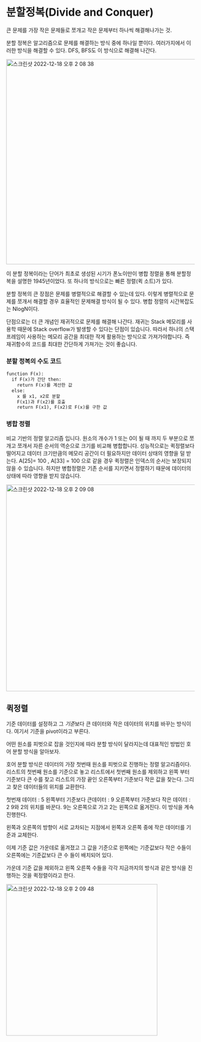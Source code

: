 # 분할정복(Divide and Conquer)
큰 문제를 가장 작은 문제들로 쪼개고 작은 문제부터 하나씩 해결해나가는 것.

분할 정복은 알고리즘으로 문제를 해결하는 방식 중에 하나일 뿐이다. 여러가지에서 이러한 방식을 해결할 수 있다. DFS, BFS도 이 방식으로 해결해 나간다.


<img width="547" alt="스크린샷 2022-12-18 오후 2 08 38" src="https://user-images.githubusercontent.com/78134917/208282472-57ff97b9-9aec-413b-ab91-68a94acdcdf7.png">


이 분할 정복이라는 단어가 최초로 생성된 시기가 폰노이만이 병합 정렬을 통해 분할정복을 설명한 1945년이었다. 또 하나의 방식으로는 빠른 정렬(퀵 소트)가 있다.

분할 정복의 큰 장점은 문제를 병렬적으로 해결할 수 있는데 있다. 이렇게 병렬적으로 문제를 쪼개서 해결할 경우 효율적인 문제해결 방식이 될 수 있다. 병합 정렬의 시간복잡도는 NlogN이다.

단점으로는 더 큰 개념인 재귀적으로 문제를 해결해 나간다. 재귀는 Stack 메모리를 사용학 때문에 Stack overflow가 발생할 수 있다는 단점이 있습니다. 따라서 하나의 스택프레임이 사용하는 메모리 공간을 최대한 작게 활용하는 방식으로 가져가야합니다. 즉 재귀함수의 코드를 최대한 간단하게 가져가는 것이 좋습니다.


### 분할 정복의 수도 코드 
```md
function F(x):
  if F(x)가 간단 then:
    return F(x)를 계산한 값
  else:
    x 를 x1, x2로 분할
    F(x1)과 F(x2)를 호출
    return F(x1), F(x2)로 F(x)를 구한 값
```

### 병합 정렬 
비교 기반의 정렬 알고리즘 입니다.
원소의 개수가 1 또는 0이 될 때 까지 두 부분으로 쪼개고 쪼개서 자른 순서의 역순으로 크기를 비교해 병합합니다. 성능적으로는 퀵정렬보다 떨어지고 데이터 크기만큼의 메모리 공간이 더 필요하지만 데이터 상태의 영향을 덜 받는다. A[25]= 100 , A[33] = 100 으로 같을 경우 퀵정렬은 인덱스의 순서는 보장되지 않을 수 있습니다. 하지만 병합정렬은 기존 순서를 지키면서 정렬하기 때문에 데이터의 상태에 따라 영향을 받지 않습니다.

<img width="551" alt="스크린샷 2022-12-18 오후 2 09 08" src="https://user-images.githubusercontent.com/78134917/208282477-51017cbe-afb1-47b1-97ea-6740ae15df17.png">



## 퀵정렬
기준 데이터를 설정하고 그 *기준*보다 큰 데이터와 작은 데이터의 위치를 바꾸는 방식이다. 여기서 기준을 pivot이라고 부른다. 

어떤 원소를 피벗으로 잡을 것인지에 따라 분할 방식이 달라지는데 대표적인 방법인 호어 분할 방식을 알아보자. 

호어 분할 방식은 데이터의 가장 첫번때 원소를 피벗으로 진행하는 정렬 알고리즘이다. 
리스트의 첫번째 원소를 기준으로 놓고 리스트에서 첫번째 원소를 제외하고 왼쪽 부터 기준보다 큰 수를 찾고 리스트의 가장 끝인 오른쪽부터 기준보다 작은 값을 찾는다.  그리고 찾은 데이터들의 위치를 교환한다.

첫번재 데이터 : 5
왼쪽부터 기준보다 큰데이터 : 9
오른쪽부터 가준보다 작은 데이터 : 2
9와 2의 위치를 바꾼다. 9는 오른쪽으로 가고 2는 왼쪽으로 옮겨진다. 이 방식을 계속 진행한다.

왼쪽과 오른쪽의 방향이 서로 교차되는 지점에서 왼쪽과 오른쪽 중에 작은 데이터를 기준과 교체한다. 

이제 기준 값은 가운데로 옮겨졌고 그 값을 기준으로 왼쪽에는 기준값보다 작은 수들이 오른쪽에는 기준값보다 큰 수 들이 배치되어 있다. 

가운데 기준 값을 제외하고 왼쪽 오른쪽 수들을 각각 지금까지의 방식과 같은 방식을 진행하는 것을 퀵정렬이라고 한다. 

<img width="404" alt="스크린샷 2022-12-18 오후 2 09 48" src="https://user-images.githubusercontent.com/78134917/208282493-15512e83-4b1b-4fd4-a4ea-20a07d1972dd.png">




